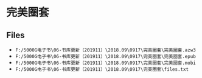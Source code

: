 # 完美圈套

## Files

- `F:/5000G电子书\06-书库更新（201911）\2018.09\0917\完美圈套\完美圈套.azw3`
- `F:/5000G电子书\06-书库更新（201911）\2018.09\0917\完美圈套\完美圈套.epub`
- `F:/5000G电子书\06-书库更新（201911）\2018.09\0917\完美圈套\完美圈套.mobi`
- `F:/5000G电子书\06-书库更新（201911）\2018.09\0917\完美圈套\files.txt`
